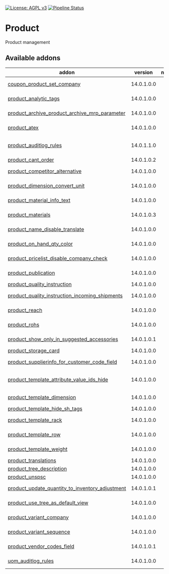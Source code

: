 [![License: AGPL v3](https://img.shields.io/badge/License-AGPL%20v3-blue.svg)](https://www.gnu.org/licenses/agpl-3.0)
[![Pipeline Status](https://gitlab.com/tawasta/odoo/product/badges/14.0-dev/pipeline.svg)](https://gitlab.com/tawasta/odoo/product/-/pipelines/)

Product
=======
Product management

[//]: # (addons)

Available addons
----------------
addon | version | maintainers | summary
--- | --- | --- | ---
[coupon_product_set_company](coupon_product_set_company/) | 14.0.1.0.0 |  | Sets company field for coupon product
[product_analytic_tags](product_analytic_tags/) | 14.0.1.0.0 |  | Analytic tags for products and categories
[product_archive_product_archive_mrp_parameter](product_archive_product_archive_mrp_parameter/) | 14.0.1.0.0 |  | Archive Product and archive its MRP area parameter
[product_atex](product_atex/) | 14.0.1.0.0 |  | Add a field for product ATEX compliancy
[product_auditlog_rules](product_auditlog_rules/) | 14.0.1.1.0 |  | Audit log rules for product.product, product.template and product.category
[product_cant_order](product_cant_order/) | 14.0.1.0.2 |  | Product can't order
[product_competitor_alternative](product_competitor_alternative/) | 14.0.1.0.0 |  | New field for info about competitor's alternative product
[product_dimension_convert_unit](product_dimension_convert_unit/) | 14.0.1.0.0 |  | Convert the computed volume of a product by its volume UoM
[product_material_info_text](product_material_info_text/) | 14.0.1.0.0 |  | Enables writing text to material info field
[product_materials](product_materials/) | 14.0.1.0.3 |  | Product Materials model to be used on products
[product_name_disable_translate](product_name_disable_translate/) | 14.0.1.0.0 |  | Removes the option to translate product names
[product_on_hand_qty_color](product_on_hand_qty_color/) | 14.0.1.0.0 |  | Show color if stock belongs to several locations
[product_pricelist_disable_company_check](product_pricelist_disable_company_check/) | 14.0.1.0.0 |  | Don't force using same company for product and product pricelist
[product_publication](product_publication/) | 14.0.1.0.0 |  | Adds publication attributes for products.
[product_quality_instruction](product_quality_instruction/) | 14.0.1.0.0 |  | Instruction Documents for Products
[product_quality_instruction_incoming_shipments](product_quality_instruction_incoming_shipments/) | 14.0.1.0.0 |  | Mandatory quality checks when receiving goods
[product_reach](product_reach/) | 14.0.1.0.0 |  | Add a field for product REACH compliancy
[product_rohs](product_rohs/) | 14.0.1.0.0 |  | Add a field for product RoHS compliancy
[product_show_only_in_suggested_accessories](product_show_only_in_suggested_accessories/) | 14.0.1.0.1 |  | Product Show only in Suggested accessories
[product_storage_card](product_storage_card/) | 14.0.1.0.0 |  | Printable product storage card
[product_supplierinfo_for_customer_code_field](product_supplierinfo_for_customer_code_field/) | 14.0.1.0.0 |  | Show all customer codes in a single field
[product_template_attribute_value_ids_hide](product_template_attribute_value_ids_hide/) | 14.0.1.0.0 |  | Hides the product_template_attribute_value_ids by default on product tree
[product_template_dimension](product_template_dimension/) | 14.0.1.0.0 |  | Variant dimensions are managed in related product template
[product_template_hide_sh_tags](product_template_hide_sh_tags/) | 14.0.1.0.0 |  | Hide SH tags from product template
[product_template_rack](product_template_rack/) | 14.0.1.0.0 |  | Introduces a new field, Rack, to set stable product locations
[product_template_row](product_template_row/) | 14.0.1.0.0 |  | Introduces a new field, Row, to set stable product locations
[product_template_weight](product_template_weight/) | 14.0.1.0.0 |  | Variant weight and volume is managed in related product template
[product_translations](product_translations/) | 14.0.1.0.0 |  | Product translations in backend
[product_tree_description](product_tree_description/) | 14.0.1.0.0 |  | Description field in product tree view
[product_unspsc](product_unspsc/) | 14.0.1.0.0 |  | New field for UNSPSC Code
[product_update_quantity_to_inventory_adjustment](product_update_quantity_to_inventory_adjustment/) | 14.0.1.0.1 |  | Use Inventory Adjustment from Update Quantity functionality
[product_use_tree_as_default_view](product_use_tree_as_default_view/) | 14.0.1.0.0 |  | Use tree as a default view for products
[product_variant_company](product_variant_company/) | 14.0.1.0.0 |  | Add varian_company_id for product variant
[product_variant_sequence](product_variant_sequence/) | 14.0.1.0.0 |  | Order Product Variants based on sequence_variant.
[product_vendor_codes_field](product_vendor_codes_field/) | 14.0.1.0.1 |  | Show all vendor codes in a single field
[uom_auditlog_rules](uom_auditlog_rules/) | 14.0.1.0.0 |  | Adds audit log rules for uom.uom and uom.category

[//]: # (end addons)
